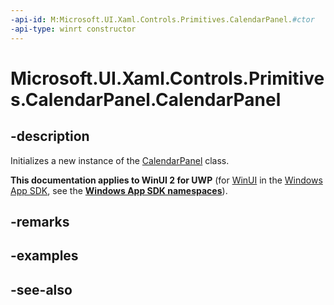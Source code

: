 ```yaml
---
-api-id: M:Microsoft.UI.Xaml.Controls.Primitives.CalendarPanel.#ctor
-api-type: winrt constructor
---
```


<!-- Method syntax
public CalendarPanel()
-->

# Microsoft.UI.Xaml.Controls.Primitives.CalendarPanel.CalendarPanel

## -description
Initializes a new instance of the [CalendarPanel](calendarpanel.md) class.

**This documentation applies to WinUI 2 for UWP** (for [WinUI](/windows/apps/winui/winui3/) in the [Windows App SDK](/windows/apps/windows-app-sdk/), see the **[Windows App SDK namespaces](/windows/windows-app-sdk/api/winrt/)**).

## -remarks

## -examples

## -see-also
